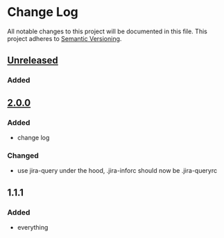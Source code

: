 # Change Log
All notable changes to this project will be documented in this file.
This project adheres to [Semantic Versioning](http://semver.org/).

## [Unreleased]
### Added

## [2.0.0]
### Added
- change log

### Changed
- use jira-query under the hood, .jira-inforc should now be .jira-queryrc

## 1.1.1
### Added
- everything

[Unreleased]: https://github.com/classflow/jira-info/compare/2.0.0...HEAD
[2.0.0]: https://github.com/classflow/jira-info/tree/2.0.0
